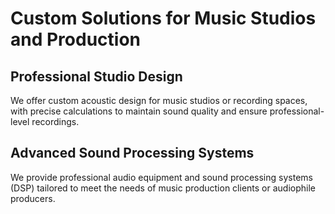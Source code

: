 # Custom Solutions for Music Studios and Production

## Professional Studio Design

We offer custom acoustic design for music studios or recording spaces,
with precise calculations to maintain sound quality and ensure
professional-level recordings.

## Advanced Sound Processing Systems

We provide professional audio equipment and sound processing systems
(DSP) tailored to meet the needs of music production clients or
audiophile producers.
